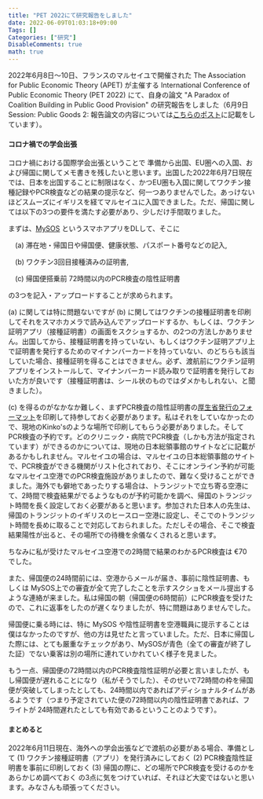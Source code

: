 ```yaml
---
title: "PET 2022にて研究報告をしました"
date: 2022-06-09T01:03:18+09:00
Tags: []
Categories: ["研究"]
DisableComments: true
math: true
---
```


2022年6月8日〜10日、フランスのマルセイユで開催された The Association for Public Economic Theory (APET) が主催する International Conference of Public Economic Theory (PET 2022) にて、自身の論文 "A Paradox of Coalition Building in Public Good Provision" の研究報告をしました（6月9日 Session: Public Goods 2: 報告論文の内容については[こちらのポスト](https://httrksk.github.io/jp/post/20211018/)に記載をしています）。

#### コロナ禍での学会出張

コロナ禍における国際学会出張ということで<!--more--> 準備から出国、EU圏への入国、および帰国に関してメモ書きを残したいと思います。出国した2022年6月7日現在では、日本を出国することに制限はなく、かつEU圏も入国に関してワクチン接種記録やPCR検査などの結果の提示など、何一つありませんでした。あっけないほどスムーズにイギリスを経てマルセイユに入国できました。ただ、帰国に関しては以下の3つの要件を満たす必要があり、少しだけ手間取りました。

まずは、[MySOS](https://www.hco.mhlw.go.jp/) というスマホアプリをDLして、そこに 

　(a) 滞在地・帰国日や帰国便、健康状態、パスポート番号などの記入, 

　(b) ワクチン3回目接種済みの証明書, 

　(c) 帰国便搭乗前 72時間以内のPCR検査の陰性証明書

の3つを記入・アップロードすることが求められます。

(a) に関しては特に問題ないですが (b) に関してはワクチンの接種証明書を印刷してそれをスマホカメラで読み込んでアップロードするか、もしくは、ワクチン証明アプリ（接種証明書）の画面をスクショするか、の2つの方法しかありません。出国してから、接種証明書を持っていない、もしくはワクチン証明アプリ上で証明書を発行するためのマイナンバーカードを持っていない、のどちらも該当していた場合、接種証明を得ることはできません。必ず、渡航前にワクチン証明アプリをインストールして、マイナンバーカード読み取りで証明書を発行しておいた方が良いです（接種証明書は、シール状のものではダメかもしれない、と聞きました）。

(c) を得るのがなかなか難しく、まずPCR検査の陰性証明書の[厚生省発行のフォーマット](https://www.mhlw.go.jp/stf/seisakunitsuite/bunya/0000121431_00248.html)を印刷して持参しておく必要があります。私はそれをしていなかったので、現地のKinko'sのような場所で印刷してもらう必要がありました。そしてPCR検査の予約です。どのクリニック・病院でPCR検査（しかも方法が指定されています）ができるのかについては、現地の日本総領事館のサイトなどに記載があるかもしれません。マルセイユの場合は、マルセイユの日本総領事館のサイトで、PCR検査ができる機関がリスト化されており、そこにオンライン予約が可能なマルセイユ空港でのPCR検査施設がありましたので、難なく受けることができました。海外でも僻地であったりする場合は、トランジットで立ち寄る空港にて、2時間で検査結果がでるようなものが予約可能かを調べ、帰国のトランジット時間を長く設定しておく必要があると思います。参加された日本人の先生は、帰国のトランジットのイギリスのヒースロー空港に設定し、そこでのトランジット時間を長めに取ることで対応しておられました。ただしその場合、そこで検査結果陽性が出ると、その場所での待機を余儀なくされると思います。

ちなみに私が受けたマルセイユ空港での2時間で結果のわかるPCR検査は €70 でした。

また、帰国便の24時間前には、空港からメールが届き、事前に陰性証明書、もしくは MySOS上での審査が全て完了したことを示すスクショをメール提出するような連絡が来ました。私は帰国の朝（帰国便の6時間前）にPCR検査を受けたので、これに返事をしたのが遅くなりましたが、特に問題はありませんでした。

帰国便に乗る時には、特に MySOS や陰性証明書を空港職員に提示することは僕はなかったのですが、他の方は見せたと言っていました。ただ、日本に帰国した際には、とても厳重なチェックがあり、MySOSが青色（全ての審査が終了した証）でない乗客は別の場所に連れていかれていく様子を見ました。

もう一点、帰国便の72時間以内のPCR検査陰性証明が必要と言いましたが、もし帰国便が遅れることになり（私がそうでした）、そのせいで72時間の枠を帰国便が突破してしまったとしても、24時間以内であればアディショナルタイムがあるようです（つまり予定されていた便の72時間以内の陰性証明書であれば、フライトが 24時間遅れたとしても有効であるということのようです）。

#### まとめると

2022年6月11日現在、海外への学会出張などで渡航の必要がある場合、準備として (1) ワクチン接種証明書（アプリ）を発行済みにしておく (2) PCR検査陰性証明書を事前に印刷しておく (3) 帰国の際に、どの場所でPCR検査を受けるのかをあらかじめ調べておく の3点に気をつけていれば、それほど大変ではないと思います。みなさんも頑張ってください。
